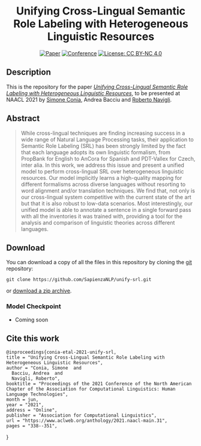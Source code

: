 <div align="center">    
 
# Unifying Cross-Lingual Semantic Role Labeling with Heterogeneous Linguistic Resources

[![Paper](http://img.shields.io/badge/paper-ACL--anthology-B31B1B.svg)](https://www.aclweb.org/anthology/2021.naacl-main.31/)
[![Conference](http://img.shields.io/badge/conference-NAACL--2021-4b44ce.svg)](https://2021.naacl.org/)
[![License: CC BY-NC 4.0](https://img.shields.io/badge/License-CC%20BY--NC%204.0-lightgrey.svg)](https://creativecommons.org/licenses/by-nc/4.0/)

</div>

## Description
This is the repository for the paper [*Unifying Cross-Lingual Semantic Role Labeling with Heterogeneous Linguistic Resources*](https://www.aclweb.org/anthology/2021.naacl-main.31/),
to be presented at NAACL 2021 by [Simone Conia](https://c-simone.github.io), Andrea Bacciu and [Roberto Navigli](http://wwwusers.di.uniroma1.it/~navigli/).


## Abstract
> While cross-lingual techniques are finding increasing success in a wide range of Natural Language Processing tasks, their application
  to Semantic Role Labeling (SRL) has been strongly limited by the fact that each language adopts its own linguistic formalism, from
  PropBank for English to AnCora for Spanish and PDT-Vallex for Czech, inter alia. In this work, we address this issue and present a
  unified model to perform cross-lingual SRL over heterogeneous linguistic resources. Our model implicitly learns a high-quality mapping
  for different formalisms across diverse languages without resorting to word alignment and/or translation techniques. We find that,
  not only is our cross-lingual system competitive with the current state of the art but that it is also robust to low-data scenarios. 
  Most interestingly, our unified model is able to annotate a sentence in a single forward pass with all the inventories it was trained with, 
  providing a tool for the analysis and comparison of linguistic theories across different languages. 

## Download
You can download a copy of all the files in this repository by cloning the
[git](https://git-scm.com/) repository:

    git clone https://github.com/SapienzaNLP/unify-srl.git

or [download a zip archive](https://github.com/SapienzaNLP/unify-srl/archive/master.zip).

### Model Checkpoint
* Coming soon


## Cite this work
    @inproceedings{conia-etal-2021-unify-srl,
    title = "Unifying Cross-Lingual Semantic Role Labeling with Heterogeneous Linguistic Resources",
    author = "Conia, Simone  and
      Bacciu, Andrea  and
      Navigli, Roberto",
    booktitle = "Proceedings of the 2021 Conference of the North American Chapter of the Association for Computational Linguistics: Human Language Technologies",
    month = jun,
    year = "2021",
    address = "Online",
    publisher = "Association for Computational Linguistics",
    url = "https://www.aclweb.org/anthology/2021.naacl-main.31",
    pages = "338--351",
}